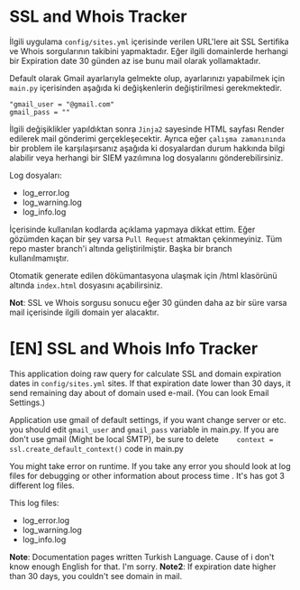 # SSL and Whois Tracker

İlgili uygulama `config/sites.yml` içerisinde verilen URL'lere ait SSL Sertifika ve Whois sorgularının takibini yapmaktadır. Eğer ilgili domainlerde herhangi bir Expiration date 30 günden az ise bunu mail olarak yollamaktadır. 

Default olarak Gmail ayarlarıyla gelmekte olup, ayarlarınızı yapabilmek için `main.py` içerisinden aşağıda ki değişkenlerin değiştirilmesi gerekmektedir. 
```
"gmail_user = "@gmail.com" 
gmail_pass = ""
```

İlgili değişiklikler yapıldıktan sonra `Jinja2` sayesinde HTML sayfası Render edilerek mail gönderimi gerçekleşecektir. Ayrıca eğer `çalışma zamanınında`  bir problem ile karşılaşırsanız aşağıda ki dosyalardan durum hakkında bilgi alabilir veya herhangi bir SIEM yazılımına log dosyalarını gönderebilirsiniz.


Log dosyaları:
* log_error.log
* log_warning.log
* log_info.log


İçerisinde kullanılan kodlarda açıklama yapmaya dikkat ettim. Eğer gözümden kaçan bir şey varsa `Pull Request` atmaktan çekinmeyiniz. Tüm repo master branch'i altında geliştirilmiştir. Başka bir branch kullanılmamıştır.

Otomatik generate edilen dökümantasyona ulaşmak için /html klasörünü altında `index.html` dosyasını açabilirsiniz.

**Not**: SSL ve Whois sorgusu sonucu eğer 30 günden daha az bir süre varsa mail içerisinde ilgili domain yer alacaktır. 


# [EN] SSL and Whois Info Tracker
This application doing raw query for calculate SSL and domain expiration dates in `config/sites.yml` sites. If that expiration date lower than 30 days, it send remaining day about of domain used e-mail. (You can look Email Settings.)

Application use gmail of default settings, if you want change server or etc. you should edit `gmail_user` and `gmail_pass` variable in main.py. If you are don't use gmail (Might be local SMTP), be sure to delete `    context = ssl.create_default_context()` code in main.py



You might take error on runtime. If you take any error you should look at log files  for debugging or other information about process time . It's has got 3 different log files.

This log files:

* log_error.log
* log_warning.log
* log_info.log

**Note**: Documentation pages written Turkish Language. Cause of i don't know enough English for that. I'm sorry.
**Note2**: If expiration date higher than 30 days, you couldn't see domain in mail. 
